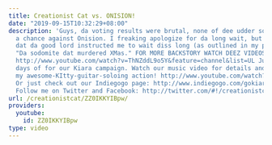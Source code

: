 ```yaml
---
title: Creationist Cat vs. ONISION!
date: "2019-09-15T10:32:29+08:00"
description: 'Guys, da voting results were brutal, none of dee udder sodomites stood
  a chance against Onision. I freaking apologize for da long wait, but please remember
  dat da good lord instructed me to wait diss long (as outlined in my previous video,
  "Da sodomite dat murdered XMas." FOR MORE BACKSTORY WATCH DEEZ VIDEOS: http://www.youtube.com/watch?v=fGQz2yXnr5g&list=UUQpltQMhYFvyeS5M6P0Zg-Q&index=1&feature=plcp
  http://www.youtube.com/watch?v=ThNZddL9o5Y&feature=channel&list=UL Just a few more
  days of for our Kiara campaign. Watch our music video for details and check out
  my awesome-KItty-guitar-soloing action! http://www.youtube.com/watch?v=8No5ejFsZK4&feature=channel&list=UL
  Or just check out our Indiegogo page: http://www.indiegogo.com/gokiarago?a=519766
  Follow me on Twitter and Facebook: http://twitter.com/#!/creationistcat http://www.facebook.com/#!/profile.php?id=100002430513992'
url: /creationistcat/ZZ0IKKYIBpw/
providers:
  youtube:
    id: ZZ0IKKYIBpw
type: video
---
```

